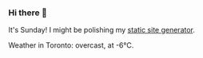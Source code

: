 ### Hi there :wave:

It's Sunday! I might be polishing my [static site generator](https://github.com/bewuethr/pandoc-bash-blog).

Weather in Toronto: overcast, at -6°C.
